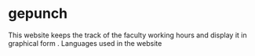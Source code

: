 # gepunch
This website keeps the track of the faculty working hours and display it in graphical form .
Languages used in the website
